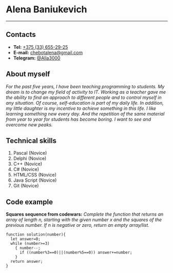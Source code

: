 # Alena Baniukevich

---

## Contacts

- **Tel:** [+375 (33) 655-29-25](tel:+375-33-655-29-25)
- **E-mail:** [chebotalena@gmail.com](mailto:chebotalena@gmail.com)
- **Telegram:** [@Alla3000](https://t.me./Alla3000)

## About myself

*For the past five years, I have been teaching programming to students. My dream is to change my field of activity to IT. Working as a teacher gave me the ability to find an approach to different people and to control myself in any situation. Of course, self-education is part of my daily life. In addition, my little daughter is my incentive to achieve something in this life. I like learning something new every day. And the repetition of the same material from year to year for students has become boring. I want to see and overcome new peaks.*

## Technical skills

1) Pascal (Novice)
1) Delphi (Novice)
1) C++ (Novice)
1) C# (Novice)
1) HTML/CSS (Novice)
1) Java Script (Novice)
1) Git (Novice)

## Code example

**Squares sequence from codewars:** *Complete the function that returns an array of length n, starting with the given number x and the squares of the previous number. If n is negative or zero, return an empty array/list.*
```
function solution(number){
  let answer=0;
  while (number>=3)
    { number--;
      if ((number%3==0)||(number%5==0)) answer+=number;
    }
  return answer;
}

```

